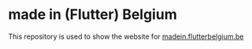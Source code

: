 # made in (Flutter) Belgium

This repository is used to show the website for [madein.flutterbelgium.be](madein.flutterbelgium.be)